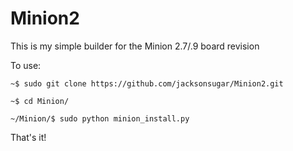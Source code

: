 # Minion2

This is my simple builder for the Minion 2.7/.9 board revision

To use:

  `~$ sudo git clone https://github.com/jacksonsugar/Minion2.git`
  
  `~$ cd Minion/`
  
  `~/Minion/$ sudo python minion_install.py`
  
  
That's it!
